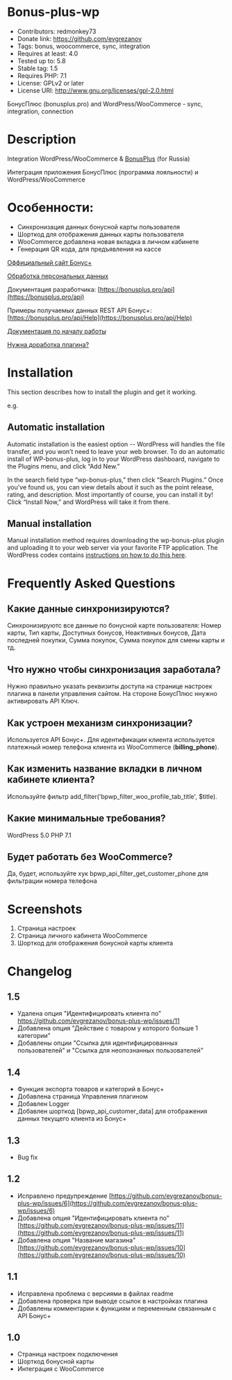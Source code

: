 # Bonus-plus-wp 

* Contributors: redmonkey73
* Donate link: https://github.com/evgrezanov
* Tags: bonus, woocommerce, sync, integration
* Requires at least: 4.0
* Tested up to: 5.8
* Stable tag: 1.5
* Requires PHP: 7.1
* License: GPLv2 or later
* License URI: http://www.gnu.org/licenses/gpl-2.0.html

БонусПлюс (bonusplus.pro) and WordPress/WooCommerce - sync, integration, connection

# Description

Integration WordPress/WooCommerce & [BonusPlus](http://bonusplus.pro) (for Russia)

Интеграция приложения БонусПлюс (программа лояльности) и WordPress/WooCommerce

# Особенности:

*   Синхронизация данных бонусной карты пользователя
*   Шорткод для отображения данных карты пользователя
*   WooCommerce добавлена новая вкладка в личном кабинете
*   Генерация QR кода, для предъявления на кассе

[Оффициальный сайт Бонус+](https://bonusplus.pro/new/#about)

[Обработка персональных данных](https://bonusplus.pro/new/data-processing/)

Документация разработчика: [https://bonusplus.pro/api](https://bonusplus.pro/api)

Примеры получаемых данных REST API Бонус+: [https://bonusplus.pro/api/Help](https://bonusplus.pro/api/Help)

[Документация по началу работы](https://github.com/evgrezanov/bonus-plus-wp/wiki)

[Нужна доработка плагина?](https://github.com/evgrezanov/bonus-plus-wp/issues/new)

# Installation

This section describes how to install the plugin and get it working.

e.g.

## Automatic installation

Automatic installation is the easiest option -- WordPress will handles the file transfer, and you won’t need to leave your web browser. To do an automatic install of WP-bonus-plus, log in to your WordPress dashboard, navigate to the Plugins menu, and click “Add New.”

In the search field type “wp-bonus-plus,” then click “Search Plugins.” Once you’ve found us,  you can view details about it such as the point release, rating, and description. Most importantly of course, you can install it by! Click “Install Now,” and WordPress will take it from there.

## Manual installation

Manual installation method requires downloading the wp-bonus-plus plugin and uploading it to your web server via your favorite FTP application. The WordPress codex contains [instructions on how to do this here](https://wordpress.org/support/article/managing-plugins/#manual-plugin-installation).



# Frequently Asked Questions

## Какие данные синхронизируются?

Синхронизируютс все данные по бонусной карте пользователя: Номер карты, Тип карты, Доступных бонусов, Неактивных бонусов, Дата последней покупки, Сумма покупок, Сумма покупок для смены карты и тд.

## Что нужно чтобы синхронизация заработала?

Нужно правильно указать реквизиты доступа на странице настроек плагина в панели управления сайтом. На стороне БонусПлюс ннужно активировать API Ключ.

## Как устроен механизм синхронизации?

Используется API Бонус+. Для идентификации клиента используется платежный номер телефона клиента из WooCommerce (<strong>billing_phone</strong>).

## Как изменить название вкладки в личном кабинете клиента?

Используйте фильтр add_filter('bpwp_filter_woo_profile_tab_title', $title).

## Какие минимальные требования?

WordPress 5.0
PHP 7.1

## Будет работать без WooCommerce?

Да, будет, используйте хук bpwp_api_filter_get_customer_phone для фильтрации номера телефона 


# Screenshots

1. Страница настроек
2. Страница личного кабинета WooCommerce
3. Шорткод для отображения бонусной карты клиента

# Changelog

## 1.5
- Удалена опция "Идентифицировать клиента по" https://github.com/evgrezanov/bonus-plus-wp/issues/11
- Добавлена опция "Действие с товаром у которого больше 1 категории"
- Добавлены опции "Ссылка для идентифицированных пользователей" и "Ссылка для неопознанных пользователей"

## 1.4
- Функция экспорта товаров и категорий в Бонус+
- Добавлена страница Управления плагином
- Добавлен Logger
- Добавлен шорткод [bpwp_api_customer_data] для отображения данных текущего клиента из Бонус+

## 1.3
- Bug fix

## 1.2 
- Исправлено предупреждение [https://github.com/evgrezanov/bonus-plus-wp/issues/6](https://github.com/evgrezanov/bonus-plus-wp/issues/6)
- Добавлена опция "Идентифицировать клиента по" [https://github.com/evgrezanov/bonus-plus-wp/issues/11](https://github.com/evgrezanov/bonus-plus-wp/issues/11)
- Добавлена опция "Название магазина" [https://github.com/evgrezanov/bonus-plus-wp/issues/10](https://github.com/evgrezanov/bonus-plus-wp/issues/10)

## 1.1
- Исправлена проблема с версиями в файлах readme
- Добавлена проверка при выводе ссылок в настройках плагина
- Добавлены комментарии к функциям и переменным связанным с API Бонус+

## 1.0
- Страница настроек подключения
- Шорткод бонусной карты
- Интеграция с WooCommerce
